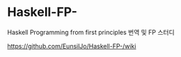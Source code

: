 # Haskell-FP-
Haskell Programming from first principles 번역 및 FP 스터디

https://github.com/EunsilJo/Haskell-FP-/wiki
